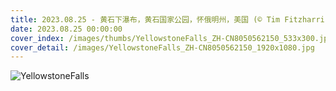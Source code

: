 ```yaml
---
title: 2023.08.25 - 黄石下瀑布，黄石国家公园，怀俄明州，美国 (© Tim Fitzharris/Minden Pictures)
date: 2023.08.25 00:00:00
cover_index: /images/thumbs/YellowstoneFalls_ZH-CN8050562150_533x300.jpg
cover_detail: /images/YellowstoneFalls_ZH-CN8050562150_1920x1080.jpg
---
```


![YellowstoneFalls](/images/YellowstoneFalls_ZH-CN8050562150_1920x1080.jpg)

